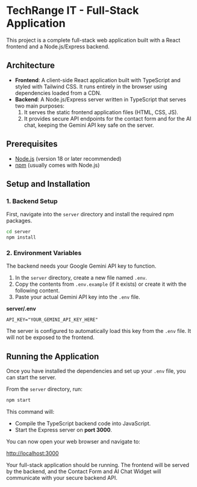 # TechRange IT - Full-Stack Application

This project is a complete full-stack web application built with a React frontend and a Node.js/Express backend.

## Architecture

- **Frontend**: A client-side React application built with TypeScript and styled with Tailwind CSS. It runs entirely in the browser using dependencies loaded from a CDN.
- **Backend**: A Node.js/Express server written in TypeScript that serves two main purposes:
    1. It serves the static frontend application files (HTML, CSS, JS).
    2. It provides secure API endpoints for the contact form and for the AI chat, keeping the Gemini API key safe on the server.

## Prerequisites

- [Node.js](https://nodejs.org/) (version 18 or later recommended)
- [npm](https://www.npmjs.com/) (usually comes with Node.js)

## Setup and Installation

### 1. Backend Setup

First, navigate into the `server` directory and install the required npm packages.

```bash
cd server
npm install
```

### 2. Environment Variables

The backend needs your Google Gemini API key to function.

1.  In the `server` directory, create a new file named `.env`.
2.  Copy the contents from `.env.example` (if it exists) or create it with the following content.
3.  Paste your actual Gemini API key into the `.env` file.

**server/.env**
```
API_KEY="YOUR_GEMINI_API_KEY_HERE"
```

The server is configured to automatically load this key from the `.env` file. It will not be exposed to the frontend.

## Running the Application

Once you have installed the dependencies and set up your `.env` file, you can start the server.

From the `server` directory, run:

```bash
npm start
```

This command will:
- Compile the TypeScript backend code into JavaScript.
- Start the Express server on **port 3000**.

You can now open your web browser and navigate to:

[http://localhost:3000](http://localhost:3000)

Your full-stack application should be running. The frontend will be served by the backend, and the Contact Form and AI Chat Widget will communicate with your secure backend API.